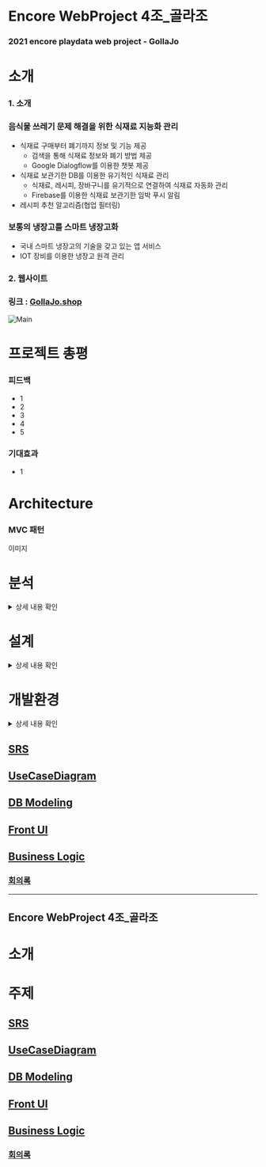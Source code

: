 # Encore WebProject 4조_골라조
### 2021 encore playdata web project - GollaJo
  
# 소개
### 1. 소개
### 음식물 쓰레기 문제 해결을 위한 식재료 지능화 관리
  * 식재료 구매부터 폐기까지 정보 및 기능 제공
    * 검색을 통해 식재료 정보와 폐기 방법 제공
    * Google Dialogflow를 이용한 챗봇 제공
  * 식재료 보관기한 DB를 이용한 유기적인 식재료 관리
    * 식재료, 레시피, 장바구니를 유기적으로 연결하여 식재료 자동화 관리
    * Firebase를 이용한 식재료 보관기한 임박 푸시 알림
  * 레시피 추천 알고리즘(협업 필터링)
### 보통의 냉장고를 스마트 냉장고화
  * 국내 스마트 냉장고의 기술을 갖고 있는 앱 서비스
  * IOT 장비를 이용한 냉장고 원격 관리

### 2. 웹사이트
### 링크 : [GollaJo.shop](https://www.gollajo.shop/)
![Main](https://user-images.githubusercontent.com/61110132/118910003-ccdc8300-b95e-11eb-8205-0bcc43740d9f.PNG)


# 프로젝트 총평
### 피드백
  * 1
  * 2
  * 3
  * 4
  * 5
### 기대효과
  * 1

# Architecture
### MVC 패턴
이미지

# 분석
<details>
  <summary>상세 내용 확인</summary>
  <div markdown="1">
    
### 1. SRS
    
M : Main <br>
CF : ChoiceFood <br>
CR : ChoiceRoad <br>
CB : ChoiceButton<br>
B : Board <br>
    
| ID | 요구사항명  | 요구사항 내용 |
|----|----------|---------------|
| M-001| 메뉴 선택 | 중간 지점, 음식추천, 의사결정버튼 선택 | 
| M-002| 로그인| 로그인한다.|
| M-003| 로그아웃| 로그아웃한다.|
| M-004| 회원가입| 회원가입한다.|
| CF-001| 방법 선택 | 사용자가 취향과 상황 중 어떤 방법을 사용할지 선택한다. |
| CF-002| 메인으로 | 메인 화면으로 돌아간다. |
| CF-101| 취향 선택 | 취향을 선택하여 음식의 범위를 설정한다. | 
| CF-102| 취향 결과 | 선택한 범위내에 음식을 랜덤으로 화면에 출력한다. | 
| CF-103| 음식 재선택 | 결과 값이 마음에 들지 않는 경우 범위 내 다시 랜덤 |
| CF-104| 음식 재선택 결과 | 마음에 들지 않는 음식을 제외한 범위 내에서 음식을 랜덤으로 화면에 출력한다. |
| CF-105| 음식 선택 | 사용자가 결과값을 확정한여 결과 및 차트를 출력한다. |
| CF-106| 메인으로 | 메인 화면으로 돌아간다. |
| CF-201| 상황 선택 | 상황을 선택하여 음식의 범위를 화면에 출력한다. |
| CF-202| 상황 결과 | 선택한 범위내에 음식을 랜덤으로 선택한다. |
| CF-203| 음식 재선택 | 결과 값이 마음에 들지 않는 경우 범위내 다시 랜덤 | 
| CF-204| 음식 재선택 결과 | 마음에 들지 않는 음식을 제외한 범위 내에서 음식을 랜덤으로 화면에 출력한다. |
| CF-205| 음식 선택 | 사용자가 결과값을 확정한여 결과 및 차트를 출력한다. |
| CF-206| 메인으로 | 메인 화면으로 돌아간다. |
| CR-001| 위치 입력 | 각 사용자의 위치를 입력한다. | 
| CR-002| 중간 지점 출력 | 사용자들의 중간 지점을 결과를 화면에 출력한다. | 
| CR-003| 메인으로 | 메인 화면으로 돌아간다. |
| CB-001| 의사 결정 버튼 | 의사 결정 버튼을 누른다. |
| CB-002| 의사 결정 버튼 결과 출력 | 랜덤으로 YES or NO를 화면에 출력한다. |
| CB-003| 메인으로 | 메인 화면으로 돌아간다. |
| B-001| 게시글 목록| 게시판에서 목록을 확인한다.|
| B-002| 게시글 상세| 게시글을 상세히 확인한다.|
| B-003| 게시글 작성| 게시판에서 투표기능이 포함된 게시글을 작성한다.|
| B-004| 메인으로 | 메인 화면으로 돌아간다. |
| B-101| 게시글 수정| 게시판에서 글 수정한다.|
| B-102| 게시글 삭제| 게시판에서 글 삭제한다.|
| B-103| 댓글 조회| 게시글의 댓글을 확인한다.|
| B-104| 댓글 작성| 게시글에 댓글을 작성한다.|
| B-105| 댓글 수정| 댓글을 수정한다.|
| B-106| 댓글 삭제| 댓글을 삭제한다.|
| B-106| 댓글 좋아요| 댓글을 좋아요한다.|

### 2. Usecase Diagram    

  </div>
</details>

# 설계
<details>
  <summary>상세 내용 확인</summary>
  <div markdown="1">
    
### 1. S/W
![image](https://user-images.githubusercontent.com/67588446/111156860-8de62600-85d9-11eb-8c2c-d820330bb290.png)
### 2. H/W
![image](https://user-images.githubusercontent.com/67588446/111154512-a4d74900-85d6-11eb-9773-dd0cada70bfb.png)
### 3. 서비스흐름도
![image](https://user-images.githubusercontent.com/67588446/111154553-ae60b100-85d6-11eb-968f-a947ceb3ea2c.png)
### 4. ERD
![image](https://user-images.githubusercontent.com/67588446/111985595-24719480-8b50-11eb-8958-df8a0c61104a.png)

  </div>
</details>

# 개발환경
<details>
  <summary>상세 내용 확인</summary>
  <div markdown="1">
       
### BE
| 구분 | 개발환경 | 개발도구 | 개발언어 |
| ----- | --------- | --------- | --------- |
|Server|VSCode|Node.js|JavaScript|
|DB|HeidiSQL|MySQL|SQL|
|\*CF|Pycharm|-|Python|

\*CF : Collaborative Filtering  
  
### INFRA-AWS
| 구분 | 서비스 |
| --------- | ------------- |
|Computing|EC2 CentOS7|
|Storage|S3|
|CDN|CloudFront|
  
### FE
|구분|개발환경|개발도구|개발언어|
|--|--| -- |--|
|Front|Android Studio| - | Java |
  
  </div>
</details>





## [SRS](https://github.com/EncoreWebProject4/WebProject/wiki/02_SRS)


## [UseCaseDiagram](https://github.com/EncoreWebProject4/WebProject/wiki/03_Usecase-Diagram)


## [DB Modeling](https://github.com/EncoreWebProject4/WebProject/wiki/05_DB-Modeling)


## [Front UI](https://www.figma.com/file/t0e6q0jOrxtnGzL7RSpYdC/%EA%B3%A8%EB%9D%BC%EC%A1%B0_ver_0)

## [Business Logic](https://github.com/EncoreWebProject4/WebProject/wiki/04_Business-Logic)















### [회의록](https://github.com/EncoreWebProject4/WebProject/issues)



---------------

## Encore WebProject 4조_골라조

# 소개
# 주제





## [SRS](https://github.com/EncoreWebProject4/WebProject/wiki/02_SRS)


## [UseCaseDiagram](https://github.com/EncoreWebProject4/WebProject/wiki/03_Usecase-Diagram)


## [DB Modeling](https://github.com/EncoreWebProject4/WebProject/wiki/05_DB-Modeling)


## [Front UI](https://www.figma.com/file/t0e6q0jOrxtnGzL7RSpYdC/%EA%B3%A8%EB%9D%BC%EC%A1%B0_ver_0)

## [Business Logic](https://github.com/EncoreWebProject4/WebProject/wiki/04_Business-Logic)















### [회의록](https://github.com/EncoreWebProject4/WebProject/issues)
